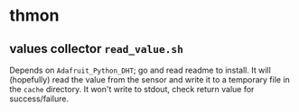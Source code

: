 # thmon

## values collector `read_value.sh`

Depends on `Adafruit_Python_DHT`; go and read readme to install.
It will (hopefully) read the value from the sensor and write it to a temporary file in the `cache` directory.
It won't write to stdout, check return value for success/failure.

